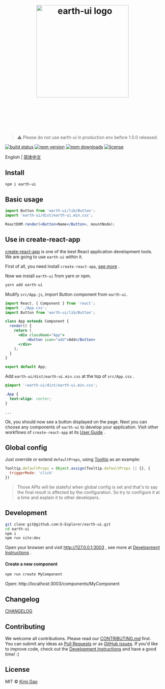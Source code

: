 <h1 align="center">
    <br>
    <br>
    <br>
    <img width="300" src="https://user-images.githubusercontent.com/12554487/50267761-49539a80-0463-11e9-805d-af44524abf47.png" alt="earth-ui logo">
    <br>
    <br>
    <br>
    <br>
</h1>

> :warning: Please do not use earth-ui in production env before 1.0.0 released.

[![build status][travis-image]][travis-url]
[![npm version][npm-version-image]][npm-version-url]
[![npm downloads][npm-downloads-image]][npm-downloads-url]
[![license][license-image]][license-url]

English | [简体中文][zh-CN-url]

## Install

```bash
npm i earth-ui
```

## Basic usage

```jsx
import Button from 'earth-ui/lib/Button';
import 'earth-ui/dist/earth-ui.min.css';

ReactDOM.render(<Button>Name</Button>, mountNode);
```

## Use in create-react-app

[create-react-app][create-react-app-url] is one of the best React application development tools. We are going to use `earth-ui` within it.

First of all, you need install `create-react-app`, [see more][create-react-app-url] .

Now we install `earth-ui` from yarn or npm.

```bash
yarn add earth-ui
```

Modify `src/App.js`, import Button component from `earth-ui`.

```jsx
import React, { Component } from 'react';
import './App.css';
import Button from 'earth-ui/lib/Button';

class App extends Component {
  render() {
    return (
      <div className="App">
          <Button icon="add">Add</Button>
      </div>
    );
  }
}

export default App;
```

Add `earth-ui/dist/earth-ui.min.css` at the top of `src/App.css` .

```css
@import '~earth-ui/dist/earth-ui.min.css';

.App {
  text-align: center;
}

...
```

Ok, you should now see a button displayed on the page. Next you can choose any components of `earth-ui` to develop your application. Visit other workflows of `create-react-app` at its [User Guide][create-react-app-user-guide-url] .

## Global config

Just override or extend `defaultProps`, using [Tooltip][tooltip-url] as an example:

```jsx
Tooltip.defaultProps = Object.assign(Tooltip.defaultProps || {}, {
  triggerMode: 'click'
})
```

> Those APIs will be stateful when global config is set and that's to say the final result is affected by the configuration. So try to configure it at a time and explain it to other developers.

## Development

```bash
git clone git@github.com:G-Explorer/earth-ui.git
cd earth-ui
npm i
npm run site:dev
```

Open your browser and visit http://127.0.0.1:3003 , see more at [Development Instructions][dev-instructions-url] .

#### Create a new component

```bash
npm run create MyComponent
```
Open: http://localhost:3003/components/MyComponent

## Changelog

[CHANGELOG][changelog-url]

## Contributing

We welcome all contributions. Please read our [CONTRIBUTING.md][contributing-url] first. You can submit any ideas as [Pull Requests][pr-url] or as [GitHub issues][issue-url]. If you'd like to improve code, check out the [Development Instructions][dev-instructions-url] and have a good time! :)

## License

MIT © [Kimi Gao](https://github.com/muwenzi)

[travis-url]: https://travis-ci.org/G-Explorer/earth-ui
[travis-image]: https://img.shields.io/travis/G-Explorer/earth-ui/master.svg?style=flat-square
[npm-version-url]: https://www.npmjs.com/package/earth-ui
[npm-version-image]: https://img.shields.io/npm/v/earth-ui.svg?style=flat-square
[npm-downloads-url]: https://www.npmjs.com/package/earth-ui
[npm-downloads-image]: https://img.shields.io/npm/dt/earth-ui.svg?style=flat-square
[license-url]: https://github.com/G-Explorer/earth-ui/blob/master/LICENSE
[license-image]: https://img.shields.io/github/license/G-Explorer/earth-ui.svg?style=flat-square
[zh-CN-url]: https://github.com/G-Explorer/earth-ui/blob/master/README.zh-CN.md
[tooltip-url]: https://ui.muwenzi.com/components/Tooltip
[dev-instructions-url]: https://github.com/G-Explorer/earth-ui/wiki/Local-development
[changelog-url]: https://ui.muwenzi.com/changelog
[contributing-url]: https://github.com/G-Explorer/earth-ui/blob/master/.github/CONTRIBUTING.md
[pr-url]: https://github.com/G-Explorer/earth-ui/pulls
[issue-url]: https://github.com/G-Explorer/earth-ui/issues
[create-react-app-url]: https://github.com/facebookincubator/create-react-app
[create-react-app-user-guide-url]: https://github.com/facebook/create-react-app/blob/master/packages/react-scripts/template/README.md
